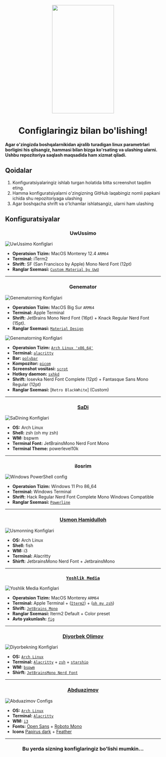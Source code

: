 <p align="center"><a href="https://github.com/xinuxuz/configs" target="_blank"><img height="350" width="200" src="./assets/sudo.png"/></a></p>
<h1 align="center">Configlaringiz bilan bo'lishing!</h1>

**Agar o'zingizda boshqalarnikidan ajralib turadigan linux parametrlari borligini his qilsangiz, hammasi bilan bizga ko'rsating va ulashing ularni. Ushbu repozitoriya saqlash maqsadida ham xizmat qiladi.**

## Qoidalar

1. Konfiguratsiyalaringiz ishlab turgan holatida bitta screenshot taqdim eting.
2. Hamma konfiguratsiyalarni o'zingizning GitHub laqabingiz nomli papkani ichida shu repozitoriyaga ulashing
3. Agar boshqacha shrift va o'lchamlar ishlatsangiz, ularni ham ulashing

## Konfiguratsiyalar

<h3 align="center">UwUssimo</h3>

![UwUssimo Konfiglari](https://raw.githubusercontent.com/uwussimo/dots/cbb9c890ebf1f31fba60ee6eeec121dccb44e0df/desktop.png)

- **Operatsion Tizim:** MacOS Monterey 12.4 `ARM64`
- **Terminal:** iTerm2
- **Shrift:** SF (San Francisco by Apple) Mono Nerd Font (12pt)
- **Ranglar Sxemasi:** [`Custom Material by UwU`](https://github.com/uwussimo/dots/tree/cbb9c890ebf1f31fba60ee6eeec121dccb44e0df/data/rust/term)

<hr />

<h3 align="center">Genemator</h3>

![Genematorning Konfiglari](https://raw.githubusercontent.com/xinuxuz/configs/main/Genemator/screenshot.png)

- **Operatsion Tizim:** MacOS Big Sur `ARM64`
- **Terminal:** Apple Terminal
- **Shrift:** JetBrains Mono Nerd Font (16pt) + Knack Regular Nerd Font (15pt).
- **Ranglar Sxemasi:** [`Material Design`](https://github.com/MartinSeeler/iterm2-material-design)

![Genematorning Konfiglari](Genemator/BSPWM/screenshot.png)

- **Operatsion Tizim:** [`Arch Linux 'x86_64'`](https://archlinux.org/)
- **Terminal:** [`alacritty`](https://github.com/alacritty/alacritty)
- **Bar:** [`polybar`](https://github.com/polybar/polybar)
- **Kompozitor:** [`picom`](https://github.com/yshui/picom)
- **Screenshot vositasi:** [`scrot`](https://github.com/dreamer/scrot)
- **Hotkey daemon:** [`sxhkd`](https://github.com/baskerville/sxhkd)
- **Shrift:** Iosevka Nerd Font Complete (12pt) + Fantasque Sans Mono Regular (12pt)
- **Ranglar Sxemasi:** [`Retro BlackWhite`] (Custom)

<hr />

<h3 align="center"><a href="https://github.com/sad1go0" target="_blank">SaDi</a></h3>

![SaDining Konfiglari](sadi/assets/myterminal.png)

- **OS:** Arch Linux
- **Shell:** zsh (oh my zsh)
- **WM:** bspwm
- **Terminal Font:** JetBrainsMono Nerd Font Mono
- **Terminal Theme:** powerlevel10k

<hr />
<h3 align="center"><b>ilosrim</b></h3>
<img src="./ilosrim/PowerShell/win-neofetch.png" alt="Windows PowerShell config" align="center">

- **Operatsion Tizim:** Windows 11 Pro 86_64
- **Terminal:** Windows Terminal
- **Shrift:** Hack Regular Nerd Font Complete Mono Windows Compatible
- **Ranglar Sxemasi:** [`Powerline`](https://github.com/b-ryan/powerline-shell)

<hr />

<h3 align="center"><a href="https://github.com/UsmonHamidulloh" target="_blank">Usmon Hamidulloh</a></h3>

![Usmonning Konfiglari](usmon/assets/dots-i3.png)

- **OS:** Arch Linux
- **Shell:** fish
- **WM:** i3
- **Terminal:** Alacritty
- **Shirft:** JetbrainsMono Nerd Font + JetbrainsMono

<hr />

<h3 align="center"><a href="https://github.com/YoshlikMedia" target="_blank"><code>Yoshlik Media</code></a></h3>

![Yoshlik Media Konfiglari](YoshlikMedia/assets/screenshot.png)

- **Operatsion Tizim:** MacOS Monterey `ARM64`
- **Terminal:** Apple Terminal + ([`Iterm2`](https://iterm2.com/)) + ([`oh my zsh`](https://ohmyz.sh/))
- **Shrift:** [`JetBrains Mono`](https://www.jetbrains.com/lp/mono/)
- **Ranglar Sxemasi:** Iterm2 Default + Color preset
- **Avto yakunlash:** [`fig`](https://fig.io/)

<hr />

<h3 align="center"><a href="https://github.com/DiyorbekOlimov" target="_blank">Diyorbek Olimov</a></h3>

![Diyorbekning Konfiglari](diyorbek/bspwm.png)

- **OS:** [`Arch Linux`](https://archlinux.org/)
- **Terminal:** [`Alacritty`](https://github.com/alacritty/alacritty) + [`zsh`](https://www.zsh.org/) + [`starship`](https://starship.rs/)
- **WM:** [`bspwm`](https://github.com/baskerville/bspwm)
- **Shirft:** [`JetBrainsMono Nerd Font`](https://github.com/ryanoasis/nerd-fonts/tree/master/patched-fonts/JetBrainsMono)

<hr />

<h3 align="center"><a href="https://github.com/abdurakhman-uz" target="_blank">Abduazimov</a></h3>

![Abduazimov Configs](abduazimov/assets/preview.png)

- **OS:** [`Arch Linux`](https://archlinux.org/)
- **Terminal:** [`Alacritty`](https://github.com/alacritty/alacritty)
- **WM:** [`i3`](https://github.com/baskerville/bspwm)
- **Fonts:** [Open Sans](https://fonts.google.com/specimen/Open+Sans#standard-styles) + [Roboto Mono](https://fonts.google.com/specimen/Roboto+Mono#standard-styles) 
- **Icons** [Papirus dark](https://github.com/PapirusDevelopmentTeam/papirus-icon-theme) + [Feather](https://github.com/AT-UI/feather-font/blob/master/src/fonts/feather.ttf)

<hr />

<h3 align="center">Bu yerda sizning konfiglaringiz bo'lishi mumkin...</h3>
